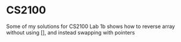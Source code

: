 # CS2100
Some of my solutions for CS2100
Lab 1b shows how to reverse array without using [], and instead swapping with pointers
